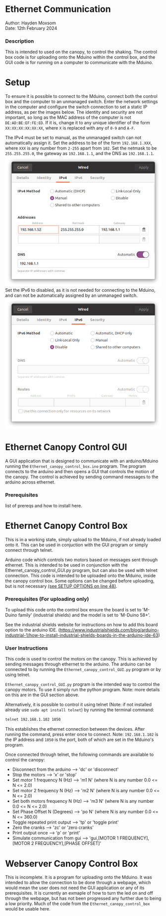 # Ethernet Communication 
Author: Hayden Moxsom   
Date: 12th February 2024

### Description 
This is intended to used on the canopy, to control the shaking. The control box code is for uploading onto the Mduino within the control box, and the GUI code is for running on a computer to communicate with the Mduino.  


# Setup  
To ensure it is possible to connect to the Mduino, connect both the control box and the computer to an unmanaged switch. Enter the network settings in the computer and configure the switch connection to set a static IP address, as per the images below. The identity and security are not important, so long as the MAC address of the computer is not `DE:AD:BE:EF:FE:ED`. If it is, change it to any unique identifier of the form `XX:XX:XX:XX:XX:XX`, where `X` is replaced with any of `0-9` and `A-F`.

The IPv4 must be set to manual, as the unmanaged switch can not automatically assign it. Set the address to be of the form `192.168.1.XXX`, where `XXX` is any number from `2-255` apart from `102`. Set the netmask to be `255.255.255.0`, the gateway as `192.168.1.1`, and the DNS as `192.168.1.1`. 
![Set IPv4 method to manual, with the IP: 192.168.1.52, the netmask: 255.255.255.0, the gateway: 192.168.1.1, and the DNS: 192.168.1.1](ipv4_settings.png)  
Set the IPv6 to disabled, as it is not needed for connecting to the Mduino, and can not be automatically assigned by an unmanaged switch. 
![Disable IPv6 for connection settings](ipv6_settings.png)  


# Ethernet Canopy Control GUI
A GUI application that is designed to communicate with an arduino/Mduino running the `Ethernet_canopy_control_box.ino` program. The program connects to the arduino and then opens a GUI that controls the motion of the canopy. The control is achieved by sending command messages to the arduino across ethernet.

### Prerequisites
list of prereqs and how to install here.


# Ethernet Canopy Control Box
This is in a working state, simply upload to the Mduino, if not already loaded onto it. This can be used in conjuction with the GUI program or simply connect through telnet.  
 
Arduino code which controls two motors based on messages sent through ethernet. This is intended to be used in conjunction with the Ethernet_canopy_control_GUI.py program, but can also be used with telnet connection. This code is intended to be uploaded onto the Mduino, inside the canopy control box. Some options can be changed before uploading, but is not necessary [(see SETUP OPTIONS on line 48)](Ethernet_canopy_control_box/Ethernet_canopy_control_box.ino).  

### Prerequisites (For uploading only)
To upload this code onto the control box ensure the board is set to 'M-Duino family' (industrial shields) and the model is set to 'M-Duino 58+'.  

See the industrial shields website for instructions on how to add this board option to the arduino IDE. (https://www.industrialshields.com/blog/arduino-industrial-1/how-to-install-industrial-shields-boards-in-the-arduino-ide-63) 

### User Instructions
This code is used to control the motors on the canopy. This is achieved by sending messages through ethernet to the arduino.
The arduino can be connected to by running the `Ethernet_canopy_control_GUI.py` program or by using telnet.

`Ethernet_canopy_control_GUI.py` program is the intended way to control the canopy motors. To use it simply run the python program. Note: more details on this are in the GUI section above.

Alternatively, it is possible to control it using telnet (Note: if not installed already use `sudo apt install telnet`) by running the terminal command:  
```bash
telnet 192.168.1.102 1050
``` 

This establishes the ethernet connection between the devices. After running the command, press enter once to connect. Note: `192.168.1.102` is the IP address and `1050` is the port, both of which are set in the Mduino's program.  

Once connected through telnet, the following commands are available to control the canopy:
 - Disconnect from the arduino --> 'dc' or	'disconnect'	
 - Stop the motors --> 'x' or 'stop'
 - Set motor 1 frequency N (Hz) --> 'm1 N' (where N is any number 0.0 <= N <= 2.0)
 - Set motor 2 frequency N (Hz) --> 'm2 N' (where N is any number 0.0 <= N <= 2.0)
 - Set both motors frequency N (Hz) --> 'm3 N' (where N is any number 0.0 <= N <= 2.0)
 - Set Phase Offset N (Degrees) --> 'po N' (where N is any number 0.0 <= N <= 360.0)
 - Toggle repeated print output --> 'tp' or 'toggle print'
 - Zero the cranks --> 'zc' or 'zero cranks'
 - Print output once --> 'p' or 'print'
 - Simulate communication from gui --> 'gui,[MOTOR 1 FREQUENCY],[MOTOR 2 FREQUENCY],[PHASE OFFSET]' 


# Webserver Canopy Control Box
This is incomplete. It is a program for uploading onto the Mduino. It was intended to allow the connection to be done through a webpage, which would mean the user does not need the GUI application or any of its prerequisites. It is currently an exmaple of how to turn the led on and off through the webpage, but has not been progressed any further due to being a low priority. Much of the code from the `Ethernet_canopy_control_box` would be usable here.
